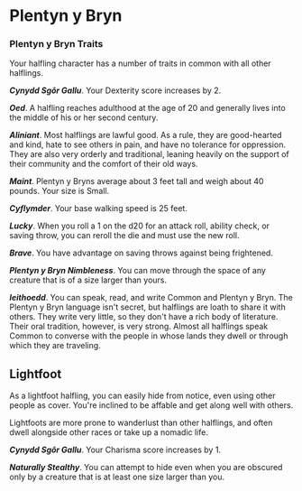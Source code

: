 # Plentyn y Bryn

### Plentyn y Bryn Traits

Your halfling character has a number of traits in common with all other halflings.

***Cynydd Sgôr Gallu***. Your Dexterity score increases by 2.

***Oed***. A halfling reaches adulthood at the age of 20 and generally lives into the middle of his or her second century.

***Aliniant***. Most halflings are lawful good. As a rule, they are good-hearted and kind, hate to see others in pain, and have no tolerance for oppression. They are also very orderly and traditional, leaning heavily on the support of their community and the comfort of their old ways.

***Maint***. Plentyn y Bryns average about 3 feet tall and weigh about 40 pounds. Your size is Small.

***Cyflymder***. Your base walking speed is 25 feet.

***Lucky***. When you roll a 1 on the d20 for an attack roll, ability check, or saving throw, you can reroll the die and must use the new roll.

***Brave***. You have advantage on saving throws against being frightened.

***Plentyn y Bryn Nimbleness***. You can move through the space of any creature that is of a size larger than yours.

***Ieithoedd***. You can speak, read, and write Common and Plentyn y Bryn. The Plentyn y Bryn language isn't secret, but halflings are loath to share it with others. They write very little, so they don't have a rich body of literature. Their oral tradition, however, is very strong. Almost all halflings speak Common to converse with the people in whose lands they dwell or through which they are traveling.

## Lightfoot

As a lightfoot halfling, you can easily hide from notice, even using other people as cover. You're inclined to be affable and get along well with others.

Lightfoots are more prone to wanderlust than other halflings, and often dwell alongside other races or take up a nomadic life.

***Cynydd Sgôr Gallu***. Your Charisma score increases by 1.

***Naturally Stealthy***. You can attempt to hide even when you are obscured only by a creature that is at least one size larger than you.